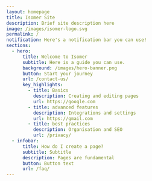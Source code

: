 ```yaml
---
layout: homepage
title: Isomer Site
description: Brief site description here
image: /images/isomer-logo.svg
permalink: /
notification: Here's a notification bar you can use!
sections:
  - hero:
      title: Welcome to Isomer
      subtitle: Here is a guide you can use.
      background: /images/hero-banner.png
      button: Start your journey
      url: /contact-us/
      key_highlights:
        - title: Basics
          description: Creating and editing pages
          url: https://google.com
        - title: advanced features
          description: Integrations and settings
          url: https://gmail.com
        - title: best practices
          description: Organisation and SEO
          url: /privacy/
  - infobar:
      title: How do I create a page?
      subtitle: Subtitle
      description: Pages are fundamental
      button: Button text
      url: /faq/
---
```

